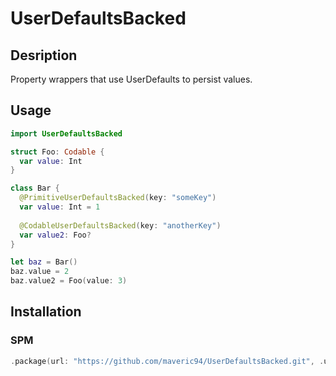 # UserDefaultsBacked

## Desription
Property wrappers that use UserDefaults to persist values.

## Usage
```Swift
import UserDefaultsBacked

struct Foo: Codable {
  var value: Int
}

class Bar {
  @PrimitiveUserDefaultsBacked(key: "someKey")
  var value: Int = 1
  
  @CodableUserDefaultsBacked(key: "anotherKey")
  var value2: Foo?
}

let baz = Bar()
baz.value = 2
baz.value2 = Foo(value: 3)

```

## Installation
### SPM
```Swift
.package(url: "https://github.com/maveric94/UserDefaultsBacked.git", .upToNextMajor(from: "1.0"))
```
